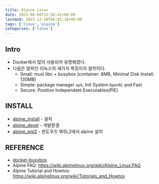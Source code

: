 ```yaml
---
title: Alpine Linux
date: 2023-08-08T15:58:42+09:00
lastmod: 2023-12-30T06:01:10+09:00
tags: ['linux','alpine']
categories: ['linux']
---
```


## Intro
* Docker에서 많이 사용되어 유명해졌다.
* 다음은 알파인 리눅스의 세가지 특징이자 철학이다.
    - Small: musl libc + busybox (container: 8MB, Minimal Disk Install: 130MB)
    - Simple: package manager `apk`, Init System `OpenRC` and Fast
    - Secure: Position Independent Executables(PIE)

## INSTALL
* [alpine_install](alpine_install) - 설치
* [alpine_devel](alpine_devel) - 개발환경
* [alpine_wsl2](alpine_wsl2) - 윈도우즈 WSL2에서 alpine 설치

## REFERENCE
* [docker-busybox](docker-busybox)
* Alpine FAQ: https://wiki.alpinelinux.org/wiki/Alpine_Linux:FAQ
* Alpine Tutorial and Howtos: https://wiki.alpinelinux.org/wiki/Tutorials_and_Howtos
